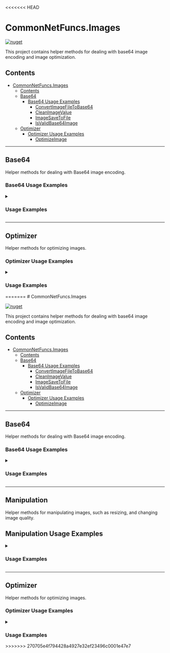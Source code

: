 <<<<<<< HEAD
# CommonNetFuncs.Images

[![nuget](https://img.shields.io/nuget/dt/CommonNetFuncs.Images)](https://www.nuget.org/packages/CommonNetFuncs.Images/)

This project contains helper methods for dealing with base64 image encoding and image optimization.

## Contents

- [CommonNetFuncs.Images](#commonnetfuncsimages)
  - [Contents](#contents)
  - [Base64](#base64)
    - [Base64 Usage Examples](#base64-usage-examples)
      - [ConvertImageFileToBase64](#convertimagefiletobase64)
      - [CleanImageValue](#cleanimagevalue)
      - [ImageSaveToFile](#imagesavetofile)
      - [IsValidBase64Image](#isvalidbase64image)
  - [Optimizer](#optimizer)
    - [Optimizer Usage Examples](#optimizer-usage-examples)
      - [OptimizeImage](#optimizeimage)

---

## Base64

Helper methods for dealing with Base64 image encoding.

### Base64 Usage Examples

<details>
<summary><h3>Usage Examples</h3></summary>

#### ConvertImageFileToBase64

Converts an image file or stream to a Base64 string.

```cs
string base64String = ConvertImageFileToBase64(@"C:\path\to\image.jpg"); // Returns the Base64 string representation of the image file.
```

#### CleanImageValue

Attempts to clean a Base64 string by removing any metadata or unwanted characters that may come with it when reading from an HTML element.

```cs
string base64String = "data:image/png;base64, iVBORw0KGgoAAAANSUhEUgAAAAUAAAAFCAYAAACNbyblAAAAHElEQVQI12P4//8/w38GIAXDIBKE0DHxgljNBAAO9TXL0Y4OHwAAAABJRU5ErkJggg==";
string? cleanedBase64 = CleanImageValue(base64String); // "iVBORw0KGgoAAAANSUhEUgAAAAUAAAAFCAYAAACNbyblAAAAHElEQVQI12P4//8/w38GIAXDIBKE0DHxgljNBAAO9TXL0Y4OHwAAAABJRU5ErkJggg=="
```

#### ImageSaveToFile

Save a Base64 string to an image file.

```cs
string base64String = "iVBORw0KGgoAAAANSUhEUgAAAAUAAAAFCAYAAACNbyblAAAAHElEQVQI12P4//8/w38GIAXDIBKE0DHxgljNBAAO9TXL0Y4OHwAAAABJRU5ErkJggg==";
ImageSaveToFile(base64String, @"C:\path\to\output_image.png"); // Saves the Base64 string as an image file at the specified path.
```

#### IsValidBase64Image

Checks to see if a Base64 string is a valid image format.

```cs
string base64String = "iVBORw0KGgoAAAANSUhEUgAAAAUAAAAFCAYAAACNbyblAAAAHElEQVQI12P4//8/w38GIAXDIBKE0DHxgljNBAAO9TXL0Y4OHwAAAABJRU5ErkJggg==";
bool isValid = IsValidBase64Image(base64String); // true
```

</details>

---

## Optimizer

Helper methods for optimizing images.

### Optimizer Usage Examples

<details>
<summary><h3>Usage Examples</h3></summary>

#### OptimizeImage

Optimizes an image by reducing its file size without sacrificing quality using gifsicle, jpegoptim, or optipng CLI tools depending on the image format.

```cs
await OptimizeImage(@"C:\path\to\input_image.jpg", @"C:\path\to\output_image.jpg"); // "C:\path\to\output_image.jpg" contains the optimized image.
```

</details>
=======
# CommonNetFuncs.Images

[![nuget](https://img.shields.io/nuget/dt/CommonNetFuncs.Images)](https://www.nuget.org/packages/CommonNetFuncs.Images/)

This project contains helper methods for dealing with base64 image encoding and image optimization.

## Contents

- [CommonNetFuncs.Images](#commonnetfuncsimages)
  - [Contents](#contents)
  - [Base64](#base64)
    - [Base64 Usage Examples](#base64-usage-examples)
      - [ConvertImageFileToBase64](#convertimagefiletobase64)
      - [CleanImageValue](#cleanimagevalue)
      - [ImageSaveToFile](#imagesavetofile)
      - [IsValidBase64Image](#isvalidbase64image)
  - [Optimizer](#optimizer)
    - [Optimizer Usage Examples](#optimizer-usage-examples)
      - [OptimizeImage](#optimizeimage)

---

## Base64

Helper methods for dealing with Base64 image encoding.

### Base64 Usage Examples

<details>
<summary><h3>Usage Examples</h3></summary>

#### ConvertImageFileToBase64

Converts an image file or stream to a Base64 string.

```cs
string base64String = ConvertImageFileToBase64(@"C:\path\to\image.jpg"); // Returns the Base64 string representation of the image file.
```

#### CleanImageValue [Obsolete, please use [ExtractBase64](#extractbase64)]

Attempts to clean a Base64 string by removing any metadata or unwanted characters that may come with it when reading from an HTML element.

```cs
string base64String = "data:image/png;base64, iVBORw0KGgoAAAANSUhEUgAAAAUAAAAFCAYAAACNbyblAAAAHElEQVQI12P4//8/w38GIAXDIBKE0DHxgljNBAAO9TXL0Y4OHwAAAABJRU5ErkJggg==";
string? cleanedBase64 = CleanImageValue(base64String); // "iVBORw0KGgoAAAANSUhEUgAAAAUAAAAFCAYAAACNbyblAAAAHElEQVQI12P4//8/w38GIAXDIBKE0DHxgljNBAAO9TXL0Y4OHwAAAABJRU5ErkJggg=="
```

#### ExtractBase64

Attempts to clean a CSS background image containing a Base64 string by removing any metadata or unwanted characters that may come with it when reading from an HTML element.
Validates that the Base64 string is a valid image format.

```cs
string base64String = "data:image/png;base64, iVBORw0KGgoAAAANSUhEUgAAAAUAAAAFCAYAAACNbyblAAAAHElEQVQI12P4//8/w38GIAXDIBKE0DHxgljNBAAO9TXL0Y4OHwAAAABJRU5ErkJggg==";
string? cleanedBase64 = base64String.ExtractBase64(); // "iVBORw0KGgoAAAANSUhEUgAAAAUAAAAFCAYAAACNbyblAAAAHElEQVQI12P4//8/w38GIAXDIBKE0DHxgljNBAAO9TXL0Y4OHwAAAABJRU5ErkJggg=="
```

#### ImageSaveToFile

Save a Base64 string to an image file.

```cs
string base64String = "iVBORw0KGgoAAAANSUhEUgAAAAUAAAAFCAYAAACNbyblAAAAHElEQVQI12P4//8/w38GIAXDIBKE0DHxgljNBAAO9TXL0Y4OHwAAAABJRU5ErkJggg==";
ImageSaveToFile(base64String, @"C:\path\to\output_image.png"); // Saves the Base64 string as an image file at the specified path.
```

#### IsValidBase64Image

Checks to see if a Base64 string is a valid image format.

```cs
string base64String = "iVBORw0KGgoAAAANSUhEUgAAAAUAAAAFCAYAAACNbyblAAAAHElEQVQI12P4//8/w38GIAXDIBKE0DHxgljNBAAO9TXL0Y4OHwAAAABJRU5ErkJggg==";
bool isValid = IsValidBase64Image(base64String); // true
```

</details>

---

## Manipulation

Helper methods for manipulating images, such as resizing, and changing image quality.

## Manipulation Usage Examples

<details>
<summary><h3>Usage Examples</h3></summary>

#### ResizeImage

Resizes an image to the specified width and height, maintaining the aspect ratio if desired.

```cs
await ResizeImage(@"C:\path\to\input_image.jpg", @"C:\path\to\output_image.jpg", 800, 600); // "C:\path\to\output_image.jpg" contains the 800px x 600px resized image.
```

#### ConvertImageFormat

Converts an image from one format to another (e.g., JPEG to PNG).

```cs
await ConvertImageFormat(@"C:\path\to\input_image.jpg", @"C:\path\to\output_image.png", PngFormat.Instance); // "C:\path\to\output_image.png" contains the converted image in png format.
```

#### ReduceImageQuality

Reduces the quality of an image by applying a specified JPEG quality level, which can help in reducing file size. Neither input nor output are required to be JPEG format.
```cs
await ReduceImageQuality(@"C:\path\to\input_image.jpg", @"C:\path\to\output_image.jpg", 50); // "C:\path\to\output_image.jpg" contains the image with reduced 50% quality
```

#### TryDetectImageType
Detects the image format of a file based on its content, returning the format as a string.

```cs
TryDetectImageType(@"C:\path\to\input_image.jpg", out IImageFormat? format); // Returns true and format is the "JPEG" IImageFormat.
```

#### TryGetMetadata

Attempts to retrieve ImageMetadata from an image file.

```cs
TryGetMetadata(@"C:\path\to\input_image.jpg", out ImageMetadata metadata); // Returns ImageMetadata with properties like Width, Height, Format, etc.
```

</details>

---

## Optimizer

Helper methods for optimizing images.

### Optimizer Usage Examples

<details>
<summary><h3>Usage Examples</h3></summary>

#### OptimizeImage

Optimizes an image by reducing its file size without sacrificing quality using gifsicle, jpegoptim, or optipng CLI tools depending on the image format.

```cs
await OptimizeImage(@"C:\path\to\input_image.jpg", @"C:\path\to\output_image.jpg"); // "C:\path\to\output_image.jpg" contains the optimized image.
```

</details>
>>>>>>> 270705e4f794428a4927e32ef23496c0001e47e7
